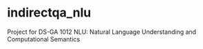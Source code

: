 # indirectqa_nlu
Project for DS-GA 1012 NLU: Natural Language Understanding and Computational Semantics
